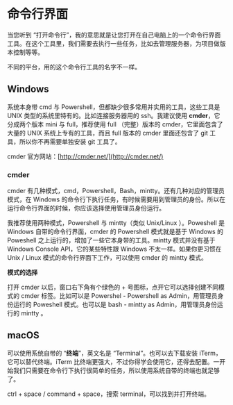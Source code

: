 # 命令行界面

当您听到 “打开命令行”，我的意思就是让您打开在自己电脑上的一个命令行界面工具。在这个工具里，我们需要去执行一些任务，比如去管理服务器，为项目做版本控制等等。

不同的平台，用的这个命令行工具的名字不一样。

## **Windows**

系统本身带 cmd 与 Powershell，但都缺少很多常用并实用的工具，这些工具是 UNIX 类型的系统里特有的。比如连接服务器用的 ssh。我建议使用 **cmder**，它分成两个版本 mini 与 full，推荐使用 full （完整）版本的 cmder，它里面包含了大量的 UNIX 系统上专有的工具，而且 full 版本的 cmder 里面还包含了 git 工具，所以你不再需要单独安装  git 工具了。

cmder 官方网站：[http://cmder.net/](http://cmder.net/)

### cmder

cmder 有几种模式，cmd，Powershell，Bash，mintty。还有几种对应的管理员模式，在 Windows 的命令行下执行任务，有时候需要用到管理员的身份。所以在运行命令行界面的时候，你应该选择使用管理员身份运行。

我推荐使用两种模式，Powershell 与 mintty（类似 Unix/Linux ）。Poweshell 是 Windows 自带的命令行界面，cmder 的 Powershell 模式就是基于 Windows 的 Poweshell 之上运行的，增加了一些它本身带的工具。mintty 模式并没有基于 Windows Console API，它的某些特性跟 Windows 不太一样。如果你更习惯在 Unix / Linux 模式的命令行界面下工作，可以使用 cmder 的 mintty 模式。

**模式的选择**

打开 cmder 以后，窗口右下角有个绿色的 + 号图标，点开它可以选择创建不同模式的 cmder 标签。比如可以是 Powershel - Powershell as Admin，用管理员身份运行的 Poweshell 模式。也可以是 bash - mintty as Admin，用管理员身份运行的 mintty 。

## **macOS**

可以使用系统自带的 “**终端**”，英文名是 “Terminal”。也可以去下载安装 iTerm，它可以替代终端。iTerm 比终端更强大，不过你得学会使用它，还得去配置。一开始我们只需要在命令行下执行很简单的任务，所以使用系统自带的终端也就足够了。

ctrl + space / command + space，搜索 terminal，可以找到并打开终端。




